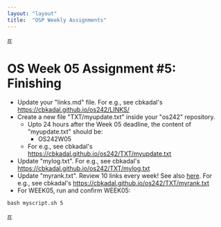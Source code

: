 ```yaml
---
layout: "layout"
title:  "OSP Weekly Assignments"
---
```


[&#x213C;](#idxXXX)<br id="idx000">

# OS Week 05 Assignment #5: Finishing

* Update your "links.md" file. For e.g., see cbkadal's <br><https://cbkadal.github.io/os242/LINKS/>
* Create a new file "TXT/myupdate.txt" inside your "os242" repository.
  * Upto 24 hours after the Week 05 deadline, the content of "myupdate.txt" should be:
    * OS242W05
  * For e.g., see cbkadal's <https://cbkadal.github.io/os242/TXT/myupdate.txt>
* Update "mylog.txt". For e.g., see cbkadal's <br><https://cbkadal.github.io/os242/TXT/mylog.txt>
* Update "myrank.txt". Review 10 links every week! See also [here](W02-08.md).
  For e.g., see cbkadal's <https://cbkadal.github.io/os242/TXT/myrank.txt>
* For WEEK05, run and confirm WEEK05:

```
bash myscript.sh 5

```
  
[&#x213C;](#)<br id="idxXXX">
<br>

